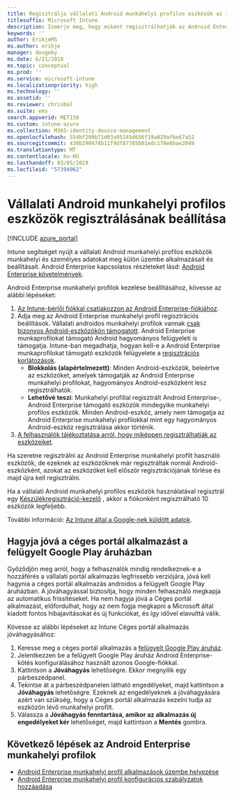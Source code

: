 ```yaml
---
title: Regisztrálja vállalati Android munkahelyi profilos eszközök az Intune-ban
titlesuffix: Microsoft Intune
description: Ismerje meg, hogy miként regisztrálhatják az Android Enterprise munkahelyi profilos eszközök az Intune-ban.
keywords: ''
author: ErikjeMS
ms.author: erikje
manager: dougeby
ms.date: 6/21/2018
ms.topic: conceptual
ms.prod: ''
ms.service: microsoft-intune
ms.localizationpriority: high
ms.technology: ''
ms.assetid: ''
ms.reviewer: chrisbal
ms.suite: ems
search.appverid: MET150
ms.custom: intune-azure
ms.collection: M365-identity-device-management
ms.openlocfilehash: 554bf209b71d03a95245d656f19a029af6e67a52
ms.sourcegitcommit: 430b290474b11f9df87785b01edc178e6bae2049
ms.translationtype: MT
ms.contentlocale: hu-HU
ms.lasthandoff: 03/05/2019
ms.locfileid: "57394962"
---
```

# <a name="set-up-enrollment-of-android-enterprise-work-profile-devices"></a>Vállalati Android munkahelyi profilos eszközök regisztrálásának beállítása

[!INCLUDE [azure_portal](./includes/azure_portal.md)]

Intune segítséget nyújt a vállalati Android munkahelyi profilos eszközök munkahelyi és személyes adatokat meg külön üzembe alkalmazásait és beállításait. Android Enterprise kapcsolatos részleteket lásd: [Android Enterprise követelmények](https://support.google.com/work/android/answer/6174145?hl=en&ref_topic=6151012).

Android Enterprise munkahelyi profilok kezelése beállításához, kövesse az alábbi lépéseket:

1. [Az Intune-bérlői fiókkal csatlakozzon az Android Enterprise-fiókjához](connect-intune-android-enterprise.md).
2. Adja meg az Android Enterprise munkahelyi profil regisztrációs beállítások. Vállalati androidos munkahelyi profilok vannak [csak bizonyos Android-eszközökön támogatott](https://support.google.com/work/android/answer/6174145?hl=en&ref_topic=6151012%20style=%22target=new_window%22). Android Enterprise munkaprofilokat támogató Android hagyományos felügyeleti is támogatja. Intune-ban megadhatja, hogyan kell-e a Android Enterprise munkaprofilokat támogató eszközök felügyelete a [regisztrációs korlátozások](enrollment-restrictions-set.md).
    - **Blokkolás (alapértelmezett)**:  Minden Android-eszközök, beleértve az eszközöket, amelyek támogatják az Android Enterprise munkahelyi profilokat, hagyományos Android-eszközként lesz regisztrálhatók.
    - **Lehetővé teszi**: Munkahelyi profillal regisztrált Android Enterprise-, Android Enterprise támogató eszközök mindegyike munkahelyi profilos eszközök. Minden Android-eszköz, amely nem támogatja az Android Enterprise munkahelyi profilokkal mint egy hagyományos Android-eszköz regisztrálása akkor történik.
3. [A felhasználók tájékoztatása arról, hogy miképpen regisztrálhatják az eszközeiket](/intune-user-help/enroll-your-device-in-intune-android).


Ha szeretne regisztrálni az Android Enterprise munkahelyi profilt használó eszközök, de ezeknek az eszközöknek már regisztráltak normál Android-eszközként, azokat az eszközöket kell először regisztrációjának törlése és majd újra kell regisztrálni.

Ha a vállalati Android munkahelyi profilos eszközök használatával regisztrál egy [Készülékregisztráció-kezelő](device-enrollment-manager-enroll.md) , akkor a fiókonként regisztrálható 10 eszközök legfeljebb.

További információ: [Az Intune által a Google-nek küldött adatok](data-intune-sends-to-google.md).

## <a name="approve-the-company-portal-app-in-the-managed-google-play-store"></a>Hagyja jóvá a céges portál alkalmazást a felügyelt Google Play áruházban

Győződjön meg arról, hogy a felhasználók mindig rendelkeznek-e a hozzáférés a vállalati portál alkalmazás legfrissebb verziójára, jóvá kell hagynia a céges portál alkalmazás androidos a felügyelt Google Play áruházban. A jóváhagyással biztosítja, hogy minden felhasználó megkapja az automatikus frissítéseket. Ha nem hagyja jóvá a Céges portál alkalmazást, előfordulhat, hogy az nem fogja megkapni a Microsoft által kiadott fontos hibajavításokat és új funkciókat, és így idővel elavulttá válik.

Kövesse az alábbi lépéseket az Intune Céges portál alkalmazás jóváhagyásához:

1.  Keresse meg a céges portál alkalmazás a [felügyelt Google Play áruház](https://play.google.com/work/apps/details?id=com.microsoft.windowsintune.companyportal).
2.  Jelentkezzen be a felügyelt Google Play áruház Android Enterprise-kötés konfigurálásához használt azonos Google-fiókkal.
3.  Kattintson a **Jóváhagyás** lehetőségre. Ekkor megnyílik egy párbeszédpanel.
4.  Tekintse át a párbeszédpanelen látható engedélyeket, majd kattintson a **Jóváhagyás** lehetőségre. Ezeknek az engedélyeknek a jóváhagyására azért van szükség, hogy a Céges portál alkalmazás kezelni tudja az eszközön lévő munkahelyi profilt.
5.  Válassza a **Jóváhagyás fenntartása, amikor az alkalmazás új engedélyeket kér** lehetőséget, majd kattintson a **Mentés** gombra.

## <a name="next-steps-for-android-enterprise-work-profiles"></a>Következő lépések az Android Enterprise munkahelyi profilok
- [Android Enterprise munkahelyi profil alkalmazások üzembe helyezése](apps-add-android-for-work.md)
- [Android Enterprise munkahelyi profil konfigurációs szabályzatok hozzáadása](device-profiles.md)
